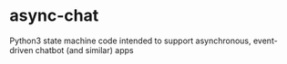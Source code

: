 # async-chat
Python3 state machine code intended to support asynchronous, event-driven chatbot (and similar) apps
